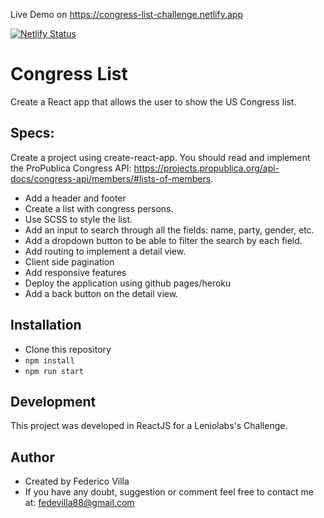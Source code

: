 Live Demo on https://congress-list-challenge.netlify.app

[![Netlify Status](https://api.netlify.com/api/v1/badges/9745686e-6c93-46d1-b428-9468fcfdd55d/deploy-status)](https://app.netlify.com/sites/congress-list-challenge/deploys)

# Congress List

Create a React app that allows the user to show the US Congress list.

## Specs:

Create a project using create-react-app. You should read and implement the ProPublica Congress API: https://projects.propublica.org/api-docs/congress-api/members/#lists-of-members.

- Add a header and footer
- Create a list with congress persons.
- Use SCSS to style the list.
- Add an input to search through all the fields: name, party, gender, etc.
- Add a dropdown button to be able to filter the search by each field.
- Add routing to implement a detail view.
- Client side pagination
- Add responsive features
- Deploy the application using github pages/heroku
- Add a back button on the detail view.

## Installation

- Clone this repository
- `npm install`
- `npm run start`

## Development

This project was developed in ReactJS for a Leniolabs's Challenge.

## Author

- Created by Federico Villa
- If you have any doubt, suggestion or comment feel free to contact me at: fedevilla88@gmail.com
